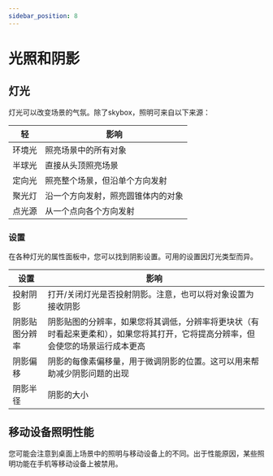 ```yaml
---
sidebar_position: 8
---
```


# 光照和阴影

## 灯光

灯光可以改变场景的气氛。除了skybox，照明可来自以下来源：

| 轻   | 影响                |
| --- | ----------------- |
| 环境光 | 照亮场景中的所有对象        |
| 半球光 | 直接从头顶照亮场景         |
| 定向光 | 照亮整个场景，但沿单个方向发射   |
| 聚光灯 | 沿一个方向发射，照亮圆锥体内的对象 |
| 点光源 | 从一个点向各个方向发射       |

### 设置

在各种灯光的属性面板中，您可以找到阴影设置。可用的设置因灯光类型而异。

| 设置      | 影响                                                               |
| ------- | ---------------------------------------------------------------- |
| 投射阴影    | 打开/关闭灯光是否投射阴影。注意，也可以将对象设置为接收阴影                                   |
| 阴影贴图分辨率 | 阴影贴图的分辨率，如果您将其调低，分辨率将更块状（有时看起来更柔和），如果您将其打开，它将提高分辨率，但会使您的场景运行成本更高 |
| 阴影偏移    | 阴影的每像素偏移量，用于微调阴影的位置。这可以用来帮助减少阴影问题的出现                             |
| 阴影半径    | 阴影的大小                                                            |

## 移动设备照明性能

您可能会注意到桌面上场景中的照明与移动设备上的不同。出于性能原因，某些照明功能在手机等移动设备上被禁用。




